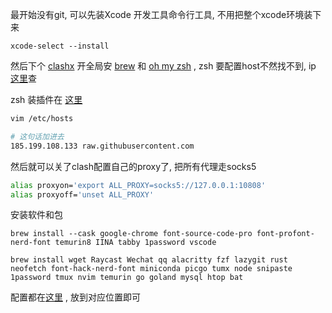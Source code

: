 最开始没有git, 可以先装Xcode 开发工具命令行工具, 不用把整个xcode环境装下来

```
xcode-select --install 
```

然后下个 [clashx](https://github.com/yichengchen/clashX/releases) 开全局安 [brew](https://brew.sh/) 和 [oh my zsh](https://ohmyz.sh/#install) , zsh 要配置host不然找不到, ip [这里](https://ip.tool.chinaz.com/raw.githubusercontent.com)查

zsh 装插件在 [这里](https://github.com/lish44/Note/blob/main/note/zsh.md) 

```bash
vim /etc/hosts

# 这句话加进去
185.199.108.133 raw.githubusercontent.com
```

然后就可以关了clash配置自己的proxy了, 把所有代理走socks5

```zsh
alias proxyon='export ALL_PROXY=socks5://127.0.0.1:10808'
alias proxyoff='unset ALL_PROXY'
```

安装软件和包

```
brew install --cask google-chrome font-source-code-pro font-profont-nerd-font temurin8 IINA tabby 1password vscode

brew install wget Raycast Wechat qq alacritty fzf lazygit rust neofetch font-hack-nerd-font miniconda picgo tumx node snipaste 1password tmux nvim temurin go goland mysql htop bat

```

配置都在[这里](https://github.com/lish44/config-back) , 放到对应位置即可





